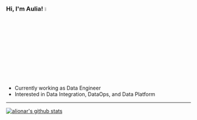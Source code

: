 ### Hi, I'm Aulia! <a href="example.com"><img src="https://media.tenor.com/SNL9_xhZl9oAAAAj/waving-hand-joypixels.gif" width="5%"></a>

- Currently working as Data Engineer
- Interested in Data Integration, DataOps, and Data Platform

---
[![alionar's github stats](https://github-readme-stats.vercel.app/api?username=alionar&theme=monokai&show_icons=true&hide_title=true)](https://github.com/anuraghazra/github-readme-stats)
